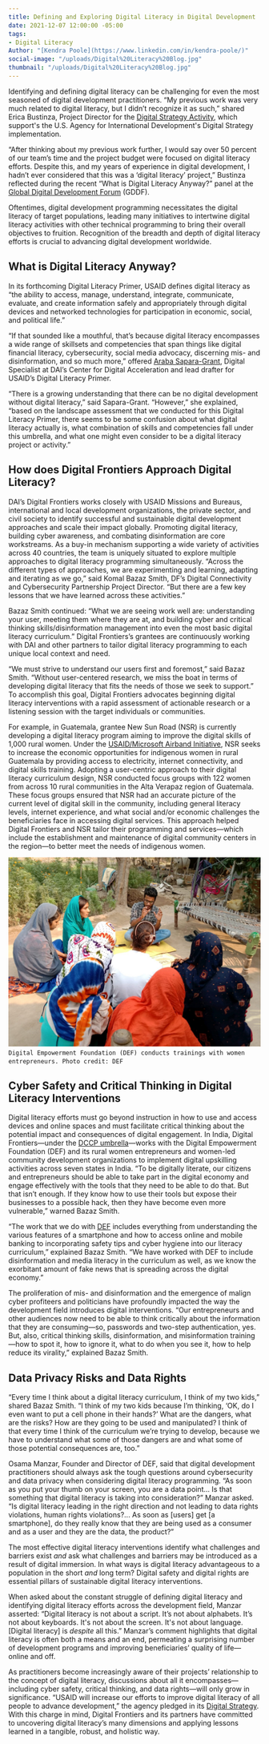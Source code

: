 ```yaml
---
title: Defining and Exploring Digital Literacy in Digital Development
date: 2021-12-07 12:00:00 -05:00
tags:
- Digital Literacy
Author: "[Kendra Poole](https://www.linkedin.com/in/kendra-poole/)"
social-image: "/uploads/Digital%20Literacy%20Blog.jpg"
thumbnail: "/uploads/Digital%20Literacy%20Blog.jpg"
---
```


Identifying and defining digital literacy can be challenging for even the most seasoned of digital development practitioners. “My previous work was very much related to digital literacy, but I didn’t recognize it as such,” shared Erica Bustinza, Project Director for the [Digital Strategy Activity](https://www.usaid.gov/usaid-digital-strategy), which support's the U.S. Agency for International Development's Digital Strategy implementation.

“After thinking about my previous work further, I would say over 50 percent of our team’s time and the project budget were focused on digital literacy efforts. Despite this, and my years of experience in digital development, I hadn’t ever considered that this was a ‘digital literacy’ project,” Bustinza reflected during the recent “What is Digital Literacy Anyway?” panel at the [Global Digital Development Forum](https://digitaldevforum.com/agenda/) (GDDF).

Oftentimes, digital development programming necessitates the digital literacy of target populations, leading many initiatives to intertwine digital literacy activities with other technical programming to bring their overall objectives to fruition. Recognition of the breadth and depth of digital literacy efforts is crucial to advancing digital development worldwide.

<!--more-->

## What is Digital Literacy Anyway?

In its forthcoming Digital Literacy Primer, USAID defines digital literacy as “the ability to access, manage, understand, integrate, communicate, evaluate, and create information safely and appropriately through digital devices and networked technologies for participation in economic, social, and political life.”

“If that sounded like a mouthful, that’s because digital literacy encompasses a wide range of skillsets and competencies that span things like digital financial literacy, cybersecurity, social media advocacy, discerning mis- and disinformation, and so much more,” offered [Araba Sapara-Grant](https://www.dai.com/who-we-are/our-team/araba-sapara-grant), Digital Specialist at DAI’s Center for Digital Acceleration and lead drafter for USAID’s Digital Literacy Primer.

“There is a growing understanding that there can be no digital development without digital literacy,” said Sapara-Grant. “However,” she explained, “based on the landscape assessment that we conducted for this Digital Literacy Primer, there seems to be some confusion about what digital literacy actually is, what combination of skills and competencies fall under this umbrella, and what one might even consider to be a digital literacy project or activity.”

## How does Digital Frontiers Approach Digital Literacy?

DAI’s Digital Frontiers works closely with USAID Missions and Bureaus, international and local development organizations, the private sector, and civil society to identify successful and sustainable digital development approaches and scale their impact globally. Promoting digital literacy, building cyber awareness, and combating disinformation are core workstreams. As a buy-in mechanism supporting a wide variety of activities across 40 countries, the team is uniquely situated to explore multiple approaches to digital literacy programming simultaneously. “Across the different types of approaches, we are experimenting and learning, adapting and iterating as we go,” said Komal Bazaz Smith, DF’s Digital Connectivity and Cybersecurity Partnership Project Director. “But there are a few key lessons that we have learned across these activities.”

Bazaz Smith continued: “What we are seeing work well are: understanding your user, meeting them where they are at, and building cyber and critical thinking skills/disinformation management into even the most basic digital literacy curriculum.” Digital Frontiers’s grantees are continuously working with DAI and other partners to tailor digital literacy programming to each unique local context and need.

“We must strive to understand our users first and foremost,” said Bazaz Smith. “Without user-centered research, we miss the boat in terms of developing digital literacy that fits the needs of those we seek to support.” To accomplish this goal, Digital Frontiers advocates beginning digital literacy interventions with a rapid assessment of actionable research or a listening session with the target individuals or communities.

For example, in Guatemala, grantee New Sun Road (NSR) is currently developing a digital literacy program aiming to improve the digital skills of 1,000 rural women. Under the [USAID/Microsoft Airband Initiative](https://www.usaid.gov/digital-development/usaid-microsoft-airband-initiative#:\~:text=Launched%20in%20August%202020%2C%20the%20USAID%2FMicrosoft%20Airband%20Initiative,and%20the%20U.S.%20Agency%20for%20International%20Development%20%28USAID%29.), NSR seeks to increase the economic opportunities for indigenous women in rural Guatemala by providing access to electricity, internet connectivity, and digital skills training. Adopting a user-centric approach to their digital literacy curriculum design, NSR conducted focus groups with 122 women from across 10 rural communities in the Alta Verapaz region of Guatemala. These focus groups ensured that NSR had an accurate picture of the current level of digital skill in the community, including general literacy levels, internet experience, and what social and/or economic challenges the beneficiaries face in accessing digital services. This approach helped Digital Frontiers and NSR tailor their programming and services—which include the establishment and maintenance of digital community centers in the region—to better meet the needs of indigenous women.

![Digital Literacy Blog.jpg](/uploads/Digital%20Literacy%20Blog.jpg)`Digital Empowerment Foundation (DEF) conducts trainings with women entrepreneurs. Photo credit: DEF`

## Cyber Safety and Critical Thinking in Digital Literacy Interventions

Digital literacy efforts must go beyond instruction in how to use and access devices and online spaces and must facilitate critical thinking about the potential impact and consequences of digital engagement. In India, Digital Frontiers—under the [DCCP umbrella](https://www.usaid.gov/digital-development/digital-connectivity-cybersecurity-partnership)—works with the Digital Empowerment Foundation (DEF) and its rural women entrepreneurs and women-led community development organizations to implement digital upskilling activities across seven states in India. “To be digitally literate, our citizens and entrepreneurs should be able to take part in the digital economy and engage effectively with the tools that they need to be able to do that. But that isn’t enough. If they know how to use their tools but expose their businesses to a possible hack, then they have become even more vulnerable,” warned Bazaz Smith.

“The work that we do with [DEF](https://defindia.org/) includes everything from understanding the various features of a smartphone and how to access online and mobile banking to incorporating safety tips and cyber hygiene into our literacy curriculum,” explained Bazaz Smith. “We have worked with DEF to include disinformation and media literacy in the curriculum as well, as we know the exorbitant amount of fake news that is spreading across the digital economy.”

The proliferation of mis- and disinformation and the emergence of malign cyber profiteers and politicians have profoundly impacted the way the development field introduces digital interventions. “Our entrepreneurs and other audiences now need to be able to think critically about the information that they are consuming—so, passwords and two-step authentication, yes. But, also, critical thinking skills, disinformation, and misinformation training—how to spot it, how to ignore it, what to do when you see it, how to help reduce its virality,” explained Bazaz Smith.

## Data Privacy Risks and Data Rights

“Every time I think about a digital literacy curriculum, I think of my two kids,” shared Bazaz Smith. “I think of my two kids because I’m thinking, ‘OK, do I even want to put a cell phone in their hands?’ What are the dangers, what are the risks? How are they going to be used and manipulated? I think of that every time I think of the curriculum we’re trying to develop, because we have to understand what some of those dangers are and what some of those potential consequences are, too.”

Osama Manzar, Founder and Director of DEF, said that digital development practitioners should always ask the tough questions around cybersecurity and data privacy when considering digital literacy programming. “As soon as you put your thumb on your screen, you are a data point… Is that something that digital literacy is taking into consideration?” Manzar asked. “Is digital literacy leading in the right direction and not leading to data rights violations, human rights violations?... As soon as \[users\] get \[a smartphone\], do they really know that they are being used as a consumer and as a user and they are the data, the product?”

The most effective digital literacy interventions identify what challenges and barriers exist *and* ask what challenges and barriers may be introduced as a result of digital immersion. In what ways is digital literacy advantageous to a population in the short *and* long term? Digital safety and digital rights are essential pillars of sustainable digital literacy interventions.

When asked about the constant struggle of defining digital literacy and identifying digital literacy efforts across the development field, Manzar asserted: “Digital literacy is not about a script. It’s not about alphabets. It’s not about keyboards. It's not about the screen. It's not about language. \[Digital literacy\] is *despite* all this.” Manzar’s comment highlights that digital literacy is often both a means and an end, permeating a surprising number of development programs and improving beneficiaries’ quality of life—online and off.

As practitioners become increasingly aware of their projects’ relationship to the concept of digital literacy, discussions about all it encompasses—including cyber safety, critical thinking, and data rights—will only grow in significance. “USAID will increase our efforts to improve digital literacy of all people to advance development,” the agency pledged in its [Digital Strategy](https://www.usaid.gov/usaid-digital-strategy/01-executive-summary). With this charge in mind, Digital Frontiers and its partners have committed to uncovering digital literacy’s many dimensions and applying lessons learned in a tangible, robust, and holistic way.